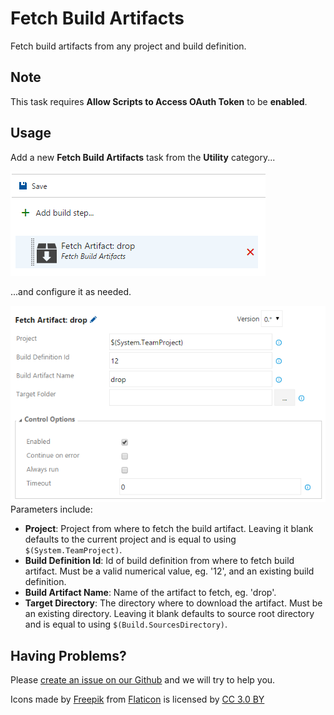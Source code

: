 # Fetch Build Artifacts
Fetch build artifacts from any project and build definition.

## Note
This task requires **Allow Scripts to Access OAuth Token** to be **enabled**.

## Usage
Add a new **Fetch Build Artifacts** task from the **Utility** category...

![Task](images/task.png)

...and configure it as needed.

![Parameters](images/screenshot.png)
Parameters include:
* **Project**: Project from where to fetch the build artifact. Leaving it blank defaults to the current project and is equal to using <code>$(System.TeamProject)</code>.
* **Build Definition Id**: Id of build definition from where to fetch build artifact. Must be a valid numerical value, eg. '12', and an existing build definition.
* **Build Artifact Name**: Name of the artifact to fetch, eg. 'drop'.
* **Target Directory**: The directory where to download the artifact. Must be an existing directory. Leaving it blank defaults to source root directory and is equal to using <code>$(Build.SourcesDirectory)</code>.


## Having Problems?
Please [create an issue on our Github](https://github.com/BoolBySigma/FetchBuildArtifact/issues) and we will try to help you.

Icons made by [Freepik](http://www.freepik.com) from [Flaticon](http://www.flaticon.com) is licensed by [CC 3.0 BY](http://creativecommons.org/licenses/by/3.0/)
